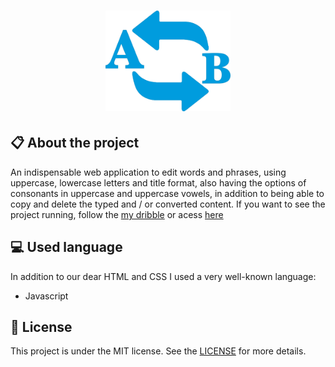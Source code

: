 
<h1 align="center">
    <img src="imagens/icon.png" alt="Word Converter" width="200px" />
</h1>

## :clipboard: About the project

An indispensable web application to edit words and phrases, using uppercase, lowercase letters and title format, also having the options of consonants in uppercase and uppercase vowels, in addition to being able to copy and delete the typed and / or converted content. If you want to see the project running, follow the [my dribble](https://dribbble.com/shots/13531370-Word-Converter/attachments/5135365?mode=media) or acess [here](https://jhonywalker-pixel.github.io/word-converter/)

## :computer: Used language

In addition to our dear HTML and CSS I used a very well-known language:
* Javascript

## :book: License

This project is under the MIT license. See the [LICENSE](LICENSE.md) for more details.
